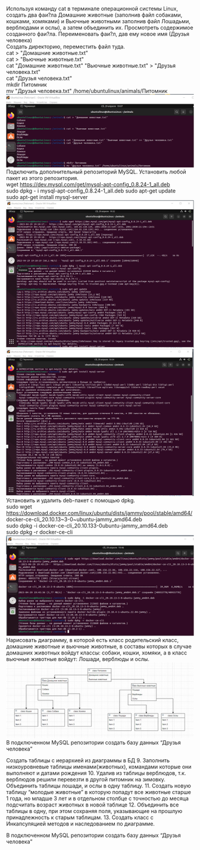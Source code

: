 Используя команду cat в терминале операционной системы Linux, создать два фаи?ла Домашние животные (заполнив файл собаками, кошками, хомяками) и Вьючные животными заполнив файл Лошадьми, верблюдами и ослы), а затем объединить их. Просмотреть содержимое созданного фаи?ла. Переименовать фаи?л, дав ему новое имя (Друзья человека) \
Создать директорию, переместить файл туда. \
cat > "Домашние животные.txt" \
cat > "Вьючные животные.txt" \
cat "Домашние животные.txt" "Вьючные животные.txt" > "Друзья человека.txt" \
cat "Друзья человека.txt" \
mkdir Питомник \
mv "Друзья человека.txt" /home/ubuntulinux/animals/Питомник \
![](/1.png) \
Подключить дополнительный репозиторий MySQL. Установить любой пакет
из этого репозитория. \
wget https://dev.mysql.com/get/mysql-apt-config_0.8.24-1_all.deb \
sudo dpkg - i mysql-apt-config_0.8.24-1_all.deb sudo apt-get update \
sudo apt-get install mysql-server \
![](/2.png) \
![](/3.png) \
Установить и удалить deb-пакет с помощью dpkg. \
sudo wget https://download.docker.com/linux/ubuntu/dists/jammy/pool/stable/amd64/ docker-ce-cli_20.10.13~3-0~ubuntu-jammy_amd64.deb \
sudo dpkg -i docker-ce-cli_20.10.133-0ubuntu-jammy_amd64.deb \
sudo dpkg -r docker-ce-cli
![](/4.png) \
Нарисовать диаграмму, в которой есть класс родительский класс, домашние
животные и вьючные животные, в составы которых в случае домашних
животных войдут классы: собаки, кошки, хомяки, а в класс вьючные животные
войдут: Лошади, верблюды и ослы. \
![](/5.png) \
В подключенном MySQL репозитории создать базу данных “Друзья
человека”

Создать таблицы с иерархией из диаграммы в БД
9. Заполнить низкоуровневые таблицы именами(животных), командами
которые они выполняют и датами рождения
10. Удалив из таблицы верблюдов, т.к. верблюдов решили перевезти в другой
питомник на зимовку. Объединить таблицы лошади, и ослы в одну таблицу.
11. Создать новую таблицу “молодые животные” в которую попадут все
животные старше 1 года, но младше 3 лет и в отдельном столбце с точностью
до месяца подсчитать возраст животных в новой таблице
12. Объединить все таблицы в одну, при этом сохраняя поля, указывающие на
прошлую принадлежность к старым таблицам.
13. Создать класс с Инкапсуляцией методов и наследованием по диаграмме.

В подключенном MySQL репозитории создать базу данных “Друзья человека”
